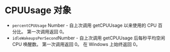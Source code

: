 # CPUUsage 对象

* ` percentCPUUsage ` Number - 自上次调用 getCPUUsage 以来使用的 CPU 百分比。 第一次调用返回 0。
* ` idleWakeupsPerSecond `Number - 自上次调用 getCPUUsage 后每秒平均空闲 CPU 唤醒数。 第一次调用返回 0。 在 Windows 上始终返回 0。
